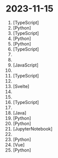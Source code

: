 # 2023-11-15

1. [](https://github.comundefined "Draw a mockup and generate html for it") [TypeScript]
2. [](https://github.comundefined "EmotiVoice 😊: a Multi-Voice and Prompt-Controlled TTS Engine") [Python]
3. [](https://github.comundefined "🤖 Lobe Chat - an open-source, vision supported, extensible, high-performance chat client. It supports one-click free deployment of your private ChatGPT/LLM web application.") [TypeScript]
4. [](https://github.comundefined "OpenAI's Code Interpreter in your terminal, running locally") [Python]
5. [](https://github.comundefined "The way we interact with our data is changing.") [Python]
6. [](https://github.comundefined "Atomicals CLI and Javascript Library") [TypeScript]
7. [](https://github.comundefined "A curated list of GPT agents for cybersecurity") 
8. [](https://github.comundefined "This repository contains System Design resources which are useful while preparing for interviews and learning Distributed Systems") 
9. [](https://github.comundefined "Prettier is an opinionated code formatter.") [JavaScript]
10. [](https://github.comundefined "Collection of all the GPTs created by the community") 
11. [](https://github.comundefined "An Open-Source Assistants API and GPTs alternative. Dify.AI is an LLM application development platform. It integrates the concepts of Backend as a Service and LLMOps, covering the core tech stack required for building generative AI-native applications, including a built-in RAG engine.") [TypeScript]
12. [](https://github.comundefined "Curated list of awesome GPTs 👍.") 
13. [](https://github.comundefined "🌼 🌼 🌼 🌼 🌼  The most popular, free and open-source Tailwind CSS component library") [Svelte]
14. [](https://github.comundefined "A collection of major GPTS available in public") 
15. [](https://github.comundefined "Curated list of project-based tutorials") 
16. [](https://github.comundefined "An innovative superfamily of fonts for code") [TypeScript]
17. [](https://github.comundefined "😎 Awesome lists about all kinds of interesting topics") 
18. [](https://github.comundefined "《Hello 算法》：动画图解、一键运行的数据结构与算法教程，支持 Java, C++, Python, Go, JS, TS, C#, Swift, Rust, Dart, Zig 等语言。") [Java]
19. [](https://github.comundefined "HAAS = Hierarchical Autonomous Agent Swarm - Resistance is futile!") [Python]
20. [](https://github.comundefined "Interact with your documents using the power of GPT, 100% privately, no data leaks") [Python]
21. [](https://github.comundefined "") [JupyterNotebook]
22. [](https://github.comundefined "") 
23. [](https://github.comundefined "Langchain-Chatchat（原Langchain-ChatGLM）基于 Langchain 与 ChatGLM 等语言模型的本地知识库问答 | Langchain-Chatchat (formerly langchain-ChatGLM), local knowledge based LLM (like ChatGLM) QA app with langchain") [Python]
24. [](https://github.comundefined "Collection of handy online tools for developers, with great UX.") [Vue]
25. [](https://github.comundefined "Latent Consistency Models: Synthesizing High-Resolution Images with Few-Step Inference") [Python]
